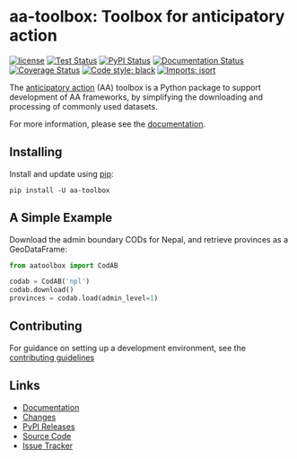 # aa-toolbox: Toolbox for anticipatory action

[![license](https://img.shields.io/github/license/OCHA-DAP/pa-aa-toolbox.svg)](https://github.com/OCHA-DAP/pa-aa-toolbx/blob/main/LICENSE)
[![Test Status](https://github.com/OCHA-DAP/pa-aa-toolbox/workflows/tests/badge.svg)](https://github.com/OCHA-DAP/pa-aa-toolbox/actions?query=workflow%3Atests)
[![PyPI Status](https://github.com/OCHA-DAP/pa-aa-toolbox/workflows/PyPI/badge.svg)](https://github.com/OCHA-DAP/pa-aa-toolbox/actions?query=workflow%3APyPI)
[![Documentation Status](https://readthedocs.org/projects/aa-toolbox/badge/?version=latest)](https://aa-toolbox.readthedocs.io/en/latest/?badge=latest)
[![Coverage Status](https://codecov.io/gh/OCHA-DAP/pa-aa-toolbox/branch/main/graph/badge.svg?token=JpWZc5js4y)](https://codecov.io/gh/OCHA-DAP/pa-aa-toolbox)
[![Code style: black](https://img.shields.io/badge/code%20style-black-000000.svg)](https://github.com/psf/black)
[![Imports: isort](https://img.shields.io/badge/%20imports-isort-%231674b1?style=flat&labelColor=ef8336)](https://pycqa.github.io/isort/)

The [anticipatory action](https://centre.humdata.org/anticipatory-action/)
(AA) toolbox is a Python package to support development of AA frameworks, by
simplifying the downloading and processing of commonly used datasets.

For more information, please see the
[documentation](https://aa-toolbox.readthedocs.io/en/latest/).

## Installing

Install and update using [pip](https://pip.pypa.io/en/stable/getting-started/):

```shell
pip install -U aa-toolbox
```

## A Simple Example

Download the admin boundary CODs for Nepal, and retrieve provinces
as a GeoDataFrame:

```python
from aatoolbox import CodAB

codab = CodAB('npl')
codab.download()
provinces = codab.load(admin_level=1)
```

## Contributing

For guidance on setting up a development environment, see the
[contributing guidelines](https://github.com/OCHA-DAP/pa-aa-toolbox/blob/main/CONTRIBUTING.rst)

## Links

- [Documentation](https://aa-toolbox.readthedocs.io/en/latest/)
- [Changes](https://github.com/OCHA-DAP/pa-aa-toolbox/blob/main/CHANGELOG.md)
- [PyPI Releases](https://pypi.org/project/aa-toolbox/)
- [Source Code](https://github.com/OCHA-DAP/pa-aa-toolbox)
- [Issue Tracker](https://github.com/OCHA-DAP/pa-aa-toolbox/issues)
